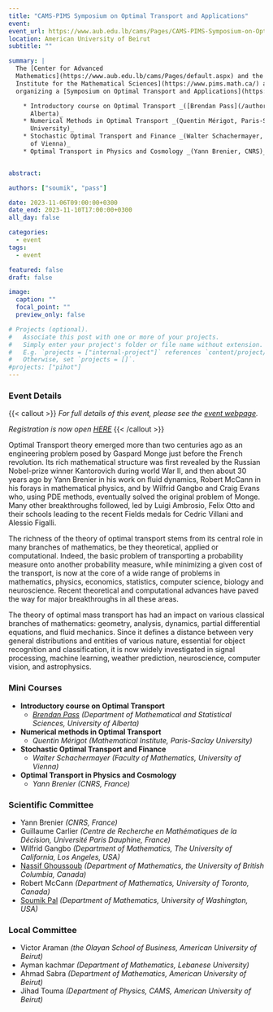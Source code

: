 ```yaml
---
title: "CAMS-PIMS Symposium on Optimal Transport and Applications"
event:
event_url: https://www.aub.edu.lb/cams/Pages/CAMS-PIMS-Symposium-on-Optimal-Transport-and-Applications.aspx
location: American University of Beirut
subtitle: ""

summary: |
  The [Center for Advanced
  Mathematics](https://www.aub.edu.lb/cams/Pages/default.aspx) and the [Pacific
  Institute for the Mathematical Sciences](https://www.pims.math.ca/) are
  organizing a [Symposium on Optimal Transport and Applications](https://www.aub.edu.lb/cams/Pages/CAMS-PIMS-Symposium-on-Optimal-Transport-and-Applications.aspx) at the <em>American University of Beirut</em> from <em>November 6-11, 2023</em>. [Registration is now open](https://forms.office.com/r/v5wLtnmEz6). The event will include minicourses on the following topics

    * Introductory course on Optimal Transport _([Brendan Pass](/authors/pass), University of
      Alberta)_
    * Numerical Methods in Optimal Transport _(Quentin Mérigot, Paris-Saclay
      University)_
    * Stochastic Optimal Transport and Finance _(Walter Schachermayer, University
      of Vienna)_
    * Optimal Transport in Physics and Cosmology _(Yann Brenier, CNRS)_


abstract:

authors: ["soumik", "pass"]

date: 2023-11-06T09:00:00+0300
date_end: 2023-11-10T17:00:00+0300
all_day: false

categories:
  - event
tags:
  - event

featured: false
draft: false

image:
  caption: ""
  focal_point: ""
  preview_only: false

# Projects (optional).
#   Associate this post with one or more of your projects.
#   Simply enter your project's folder or file name without extension.
#   E.g. `projects = ["internal-project"]` references `content/project/deep-learning/index.md`.
#   Otherwise, set `projects = []`.
#projects: ["pihot"]
---
```


### Event Details

{{< callout >}}
_For full details of this event, please see the [event
webpage](https://www.aub.edu.lb/cams/Pages/CAMS-PIMS-Symposium-on-Optimal-Transport-and-Applications.aspx)._

_Registration is now open [HERE](https://forms.office.com/pages/responsepage.aspx?id=Glu6x7ZB6UOhIG_2VK2hN0Ju-es7srdDsFaThXpquXNUNlVXMkpUMFhQMUQ3TDBVTEJSUEs3TDJCQi4u)_
{{< /callout >}}

Optimal Transport theory emerged more than two centuries ago as an engineering
problem posed by Gaspard Monge just before the French revolution. Its rich
mathematical structure was first revealed by the Russian Nobel-prize winner
Kantorovich during world War II, and then about 30 years ago by Yann Brenier in
his work on fluid dynamics, Robert McCann in his forays in mathematical physics,
and by Wilfrid Gangbo and Craig Evans who, using PDE methods, eventually solved
the original problem of Monge. Many other breakthroughs followed, led by
Luigi Ambrosio, Felix Otto and their schools leading to the recent Fields medals
for Cedric Villani and Alessio Figalli.

The richness of the theory of optimal transport stems from its central role in
many branches of mathematics, be they theoretical, applied or computational.
Indeed, the basic problem of transporting a probability measure onto another
probability measure, while minimizing a given cost of the transport, is now at
the core of a wide range of problems in mathematics, physics, economics,
statistics, computer science, biology and neuroscience. Recent theoretical and
computational advances have paved the way for major breakthroughs in all these
areas.

The theory of optimal mass transport has had an impact on various classical
branches of mathematics: geometry, analysis, dynamics, partial differential
equations, and fluid mechanics. Since it defines a distance between very general
distributions and entities of various nature, essential for object recognition
and classification, it is now widely investigated in signal processing, machine
learning, weather prediction, neuroscience, computer vision, and astrophysics.

### Mini Courses
 * **Introductory course on Optimal Transport**
   - _[Brendan Pass](/authors/pass) (Department of Mathematical and Statistical Sciences, University of Alberta)_
 * **Numerical methods in Optimal  Transport**
   - _Quentin Mérigot (Mathematical Institute, Paris-Saclay University)_
 * **Stochastic Optimal Transport and Finance**
   - _Walter Schachermayer (Faculty of Mathematics, University of Vienna)_
 * **Optimal Transport in Physics and Cosmology**
   - _Yann Brenier (CNRS, France)_

### Scientific Committee
 * Yann Brenier _(CNRS, France)_
 * Guillaume Carlier _(Centre de Recherche en Mathématiques de la Décision, Université Paris Dauphine, France)_
 * Wilfrid Gangbo _(Department of Mathematics, The University of California, Los Angeles, USA)_
 * [Nassif Ghoussoub](/authors/nassif) _(Department of Mathematics, the University of British Columbia, Canada)_
 * Robert McCann _(Department of Mathematics, University of Toronto, Canada)_
 * [Soumik Pal](/authors/soumik) _(Department of Mathematics, University of Washington, USA)_

### Local Committee
 * Victor Araman _(the Olayan School of Business, American University of
   Beirut)_
 * Ayman kachmar _(Department of Mathematics, Lebanese University)_
 * Ahmad Sabra _(Department of Mathematics, American University of Beirut)_
 * Jihad Touma _(Department of Physics, CAMS, American University of Beirut)_
